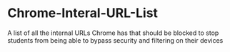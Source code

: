 # Chrome-Interal-URL-List
A list of all the internal URLs Chrome has that should be blocked to stop students from being able to bypass security and filtering on their devices
